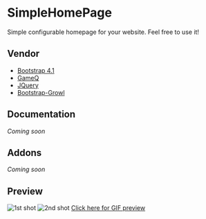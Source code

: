 # SimpleHomePage
Simple configurable homepage for your website. Feel free to use it!

## Vendor
* [Bootstrap 4.1](https://getbootstrap.com/)
* [GameQ](https://github.com/Austinb/GameQ)
* [JQuery](https://jquery.com/)
* [Bootstrap-Growl](https://github.com/ifightcrime/bootstrap-growl)

## Documentation
*Coming soon*

## Addons
*Coming soon*

## Preview
![1st shot](https://i.imgur.com/e4wKhL8.jpg)
![2nd shot](https://i.imgur.com/fDUhDo8.png)
[Click here for GIF preview](https://i.imgur.com/tFOXSr8.gifv)
